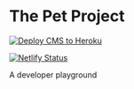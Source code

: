 # The Pet Project

[![Deploy CMS to Heroku](https://github.com/amatyas001/3littlepigz/actions/workflows/deploy.yaml/badge.svg)](https://github.com/amatyas001/3littlepigz/actions/workflows/deploy.yaml)

[![Netlify Status](https://api.netlify.com/api/v1/badges/8ddc5e81-7541-4387-86fb-74242060ab2d/deploy-status)](https://app.netlify.com/sites/3littlepigz/deploys)

A developer playground